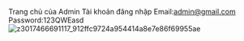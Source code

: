 Trang chủ của Admin
Tài khoản đăng nhập
Email:admin@gmail.com
Password:123QWEasd
![z3017466691117_912ffc9724a954414a8e7e86f69955ae](https://user-images.githubusercontent.com/81681107/145752293-7f559889-ef44-403f-a0c4-3a8ad802c70b.jpg)
